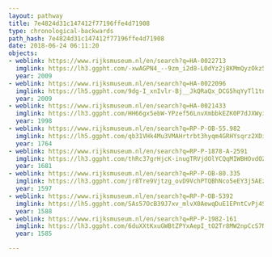 ```yaml
---
layout: pathway
title: 7e4824d31c147412f77196ffe4d71908
type: chronological-backwards
path_hash: 7e4824d31c147412f77196ffe4d71908
date: 2018-06-24 06:11:20
objects:
- weblink: https://www.rijksmuseum.nl/en/search?q=HA-0022713
  imglink: https://lh3.ggpht.com/-xwAGPN4_--9zm_i2d8-L0dYz2j8KMmQyzOkz5WEMAepG_J-OCXaLt9A_DoW2OB54JN6HITAFqkVCOU8jD6arHkMfqk=s200
  year: 2009
- weblink: https://www.rijksmuseum.nl/en/search?q=HA-0022096
  imglink: https://lh5.ggpht.com/9dg-I_xnIvlr-Bj__JkQRaQx_DCG5hqYyTl1tnUJudKBMJySs754u8WKTZ8YIHBm_zTP24ppQGeKKjvLxhx9Tpzf-2Q=s200
  year: 2009
- weblink: https://www.rijksmuseum.nl/en/search?q=HA-0021433
  imglink: https://lh3.ggpht.com/HH66gx5ebW-YPzef56LnvXmbbkEZK0P7dJXWyi8wzd_u3lZZEbfzlWw82i7hJ8wYpgyXftz_clNGPyLqS0xIHlsrP8s=s200
  year: 1998
- weblink: https://www.rijksmuseum.nl/en/search?q=RP-P-OB-55.982
  imglink: https://lh5.ggpht.com/qb31VHk4Mu3VMAHrtrbt3hyqm4GRHYsqrz2XDikfKFSyYvS0PiSVB_K5cgLUWhPsaEDfE9QGQL3mFFPYAHBcKotMbJ8=s200
  year: 1764
- weblink: https://www.rijksmuseum.nl/en/search?q=RP-P-1878-A-2591
  imglink: https://lh3.ggpht.com/thRc37grHjcK-inugTRVjdOlYCQqMIWBHOvdOZXztUvw4UWLzH9L5gKYh_dkzAsNxKF3WSZaC590caPAQfUly1QQ29VA=s200
  year: 1681
- weblink: https://www.rijksmuseum.nl/en/search?q=RP-P-OB-80.335
  imglink: https://lh3.ggpht.com/jr8Tre9Vjtzg_ovD9VchPTQBhNco5eEY3j5AEzQFxIiwx6hfK81L0p4xMmH_0ABiexf-ZD9c09J0nslSQtMtf3Ngcw=s200
  year: 1597
- weblink: https://www.rijksmuseum.nl/en/search?q=RP-P-OB-5392
  imglink: https://lh5.ggpht.com/SAs57OcB39J7xv_mlvX0AewqDuE1EPntCvPj4SZLs92E1OJgfYIDshiQeLCN-8g7GAXAahXdOvKit-iPo0t5VqS38PpZ=s200
  year: 1588
- weblink: https://www.rijksmuseum.nl/en/search?q=RP-P-1982-161
  imglink: https://lh3.ggpht.com/6duXXtKxuGWBtZPYxAepI_tO2Tr8MW2npCcS7N5bk1kvB2e1SoTvVPJsVjVwW09PbgtRUBsyfpLRXq2VDkdWoVa9Ng=s200
  year: 1585

---
```

